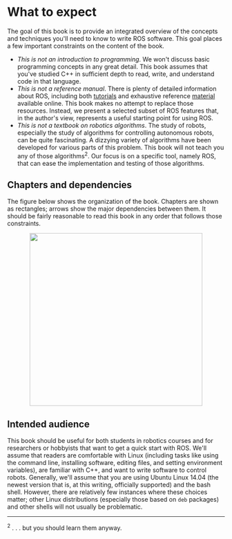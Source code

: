# What to expect

The goal of this book is to provide an integrated overview of the concepts and techniques you'll need to know to write ROS software. This goal places a few important constraints on the content of the book.

- *This is not an introduction to programming*. We won't discuss basic programming concepts in any great detail. This book assumes that you've studied C++ in sufficient depth to read, write, and understand code in that language.
- *This is not a reference manual*. There is plenty of detailed information about ROS, including both [tutorials](http://wiki.ros.org/ROS/Tutorials) and exhaustive reference [material](http://wiki.ros.org/APIs) available online. This book makes no attempt to replace those resources. Instead, we present a selected subset of ROS features that, in the author's view, represents a useful starting point for using ROS.
- *This is not a textbook on robotics algorithms*. The study of robots, especially the study of algorithms for controlling autonomous robots, can be quite fascinating. A dizzying variety of algorithms have been developed for various parts of this problem. This book will not teach you any of those algorithms<sup>2</sup>. Our focus is on a specific tool, namely ROS, that can ease the implementation and testing of those algorithms.

## Chapters and dependencies

The figure below shows the organization of the book. Chapters are shown as rectangles; arrows show the major dependencies between them. It should be fairly reasonable to read this book in any order that follows those constraints.

<p align="center">
  <img src="https://user-images.githubusercontent.com/48807586/119573892-41faee80-bd8b-11eb-9bdd-b14df7567b06.png" width="400"/>
</p>

## Intended audience

This book should be useful for both students in robotics courses and for researchers or hobbyists that want to get a quick start with ROS. We'll assume that readers are comfortable with Linux (including tasks like using the command line, installing software, editing files, and setting environment variables), are familiar with C++, and want
to write software to control robots. Generally, we'll assume that you are using Ubuntu Linux 14.04 (the newest version that is, at this writing, officially supported) and the bash shell. However, there are relatively few instances where these choices matter; other Linux distributions (especially those based on `deb` packages) and other shells will not usually be problematic.

---
<sup>2</sup> . . . but you should learn them anyway.

